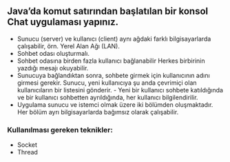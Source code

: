 ## Java’da komut satırından başlatılan bir konsol Chat uygulaması yapınız.
- Sunucu (server) ve kullanıcı (client) aynı ağdaki farklı bilgisayarlarda çalışabilir, örn. Yerel Alan Ağı (LAN).
- Sohbet odası oluşturmalı.
- Sohbet odasına birden fazla kullanıcı bağlanabilir Herkes birbirinin yazdığı mesajı okuyabilir.
- Sunucuya bağlandıktan sonra, sohbete girmek için kullanıcının adını girmesi gerekir. Sunucu, yeni kullanıcıya şu anda çevrimiçi olan kullanıcıların bir listesini gönderir. - Yeni bir kullanıcı sohbete katıldığında ve bir kullanıcı sohbetten ayrıldığında, her kullanıcı bilgilendirilir.
- Uygulama sunucu ve istemci olmak üzere iki bölümden oluşmaktadır. Her bölüm ayrı bilgisayarlarda bağımsız olarak çalışabilir.
### Kullanılması gereken teknikler:
- Socket
- Thread
